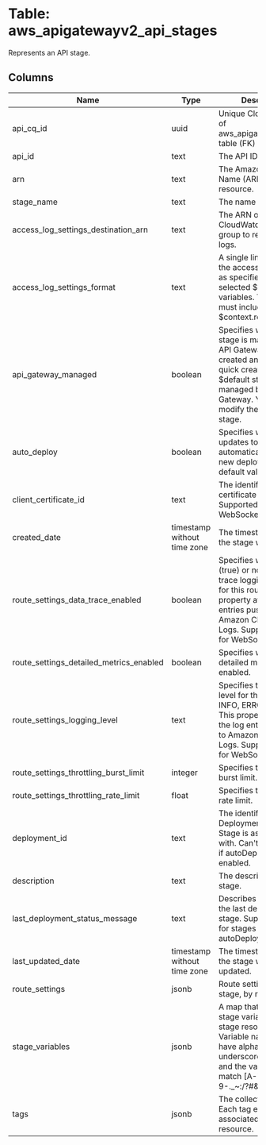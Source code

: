 
# Table: aws_apigatewayv2_api_stages
Represents an API stage.
## Columns
| Name        | Type           | Description  |
| ------------- | ------------- | -----  |
|api_cq_id|uuid|Unique CloudQuery ID of aws_apigatewayv2_apis table (FK)|
|api_id|text|The API ID.|
|arn|text|The Amazon Resource Name (ARN) for the resource.|
|stage_name|text|The name of the stage.|
|access_log_settings_destination_arn|text|The ARN of the CloudWatch Logs log group to receive access logs.|
|access_log_settings_format|text|A single line format of the access logs of data, as specified by selected $context variables. The format must include at least $context.requestId.|
|api_gateway_managed|boolean|Specifies whether a stage is managed by API Gateway. If you created an API using quick create, the $default stage is managed by API Gateway. You can't modify the $default stage.|
|auto_deploy|boolean|Specifies whether updates to an API automatically trigger a new deployment. The default value is false.|
|client_certificate_id|text|The identifier of a client certificate for a Stage. Supported only for WebSocket APIs.|
|created_date|timestamp without time zone|The timestamp when the stage was created.|
|route_settings_data_trace_enabled|boolean|Specifies whether (true) or not (false) data trace logging is enabled for this route. This property affects the log entries pushed to Amazon CloudWatch Logs. Supported only for WebSocket APIs.|
|route_settings_detailed_metrics_enabled|boolean|Specifies whether detailed metrics are enabled.|
|route_settings_logging_level|text|Specifies the logging level for this route: INFO, ERROR, or OFF. This property affects the log entries pushed to Amazon CloudWatch Logs. Supported only for WebSocket APIs.|
|route_settings_throttling_burst_limit|integer|Specifies the throttling burst limit.|
|route_settings_throttling_rate_limit|float|Specifies the throttling rate limit.|
|deployment_id|text|The identifier of the Deployment that the Stage is associated with. Can't be updated if autoDeploy is enabled.|
|description|text|The description of the stage.|
|last_deployment_status_message|text|Describes the status of the last deployment of a stage. Supported only for stages with autoDeploy enabled.|
|last_updated_date|timestamp without time zone|The timestamp when the stage was last updated.|
|route_settings|jsonb|Route settings for the stage, by routeKey.|
|stage_variables|jsonb|A map that defines the stage variables for a stage resource. Variable names can have alphanumeric and underscore characters, and the values must match [A-Za-z0-9-._~:/?#&=,]+.|
|tags|jsonb|The collection of tags. Each tag element is associated with a given resource.|
